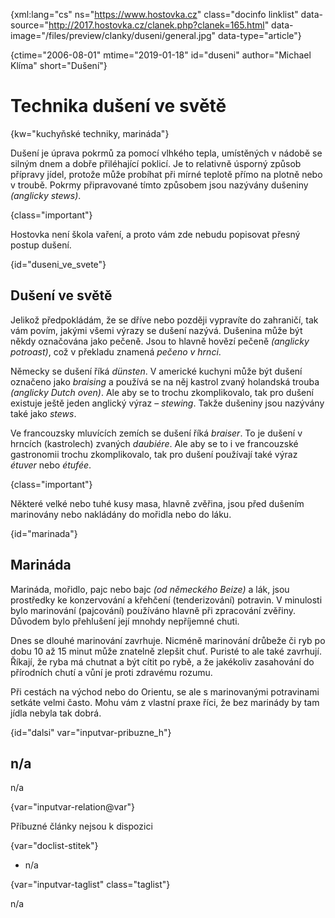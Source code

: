 
{xml:lang="cs" ns="https://www.hostovka.cz" class="docinfo linklist" data-source="http://2017.hostovka.cz/clanek.php?clanek=165.html" data-image="/files/preview/clanky/duseni/general.jpg" data-type="article"}

{ctime="2006-08-01" mtime="2019-01-18" id="duseni" author="Michael Klíma" short="Dušení"}

# Technika dušení ve světě 

{kw="kuchyňské techniky, marináda"}

Dušení je úprava pokrmů za pomocí vlhkého tepla, umístěných v nádobě se silným dnem a dobře přiléhající poklicí. Je to relativně úsporný způsob přípravy jídel, protože může probíhat při mírné teplotě přímo na plotně nebo v troubě. Pokrmy připravované tímto způsobem jsou nazývány dušeniny _(anglicky stews)_. 

{class="important"}

Hostovka není škola vaření, a proto vám zde nebudu popisovat přesný postup dušení. 

{id="duseni\_ve\_svete"}

## Dušení ve světě 

Jelikož předpokládám, že se dříve nebo později vypravíte do zahraničí, tak vám povím, jakými všemi výrazy se dušení nazývá. Dušenina může být někdy označována jako pečeně. Jsou to hlavně hovězí pečeně _(anglicky potroast)_, což v překladu znamená _pečeno v hrnci_. 

Německy se dušení říká _dünsten_. V americké kuchyni může být dušení označeno jako _braising_ a používá se na něj kastrol zvaný holandská trouba _(anglicky Dutch oven)_. Ale aby se to trochu zkomplikovalo, tak pro dušení existuje ještě jeden anglický výraz – _stewing_. Takže dušeniny jsou nazývány také jako _stews_. 

Ve francouzsky mluvících zemích se dušení říká _braiser_. To je dušení v hrncích (kastrolech) zvaných _daubiére_. Ale aby se to i ve francouzské gastronomii trochu zkomplikovalo, tak pro dušení používají také výraz _étuver_ nebo _étufée_. 

{class="important"}

Některé velké nebo tuhé kusy masa, hlavně zvěřina, jsou před dušením marinovány nebo nakládány do mořidla nebo do láku. 

{id="marinada"}

## Marináda 

Marináda, mořidlo, pajc nebo bajc _(od německého Beize)_ a lák, jsou prostředky ke konzervování a křehčení (tenderizování) potravin. V minulosti bylo marinování (pajcování) používáno hlavně při zpracování zvěřiny. Důvodem bylo přehlušení její mnohdy nepříjemné chuti. 

Dnes se dlouhé marinování zavrhuje. Nicméně marinování drůbeže či ryb po dobu 10 až 15 minut může znatelně zlepšit chuť. Puristé to ale také zavrhují. Říkají, že ryba má chutnat a být cítit po rybě, a že jakékoliv zasahování do přírodních chutí a vůní je proti zdravému rozumu. 

Při cestách na východ nebo do Orientu, se ale s marinovanými potravinami setkáte velmi často. Mohu vám z vlastní praxe říci, že bez marinády by tam jídla nebyla tak dobrá. 

{id="dalsi" var="inputvar-pribuzne_h"}

## n/a 

n/a 

{var="inputvar-relation@var"}

Příbuzné články nejsou k dispozici 

{var="doclist-stitek"}

  * n/a 

{var="inputvar-taglist" class="taglist"}

n/a

